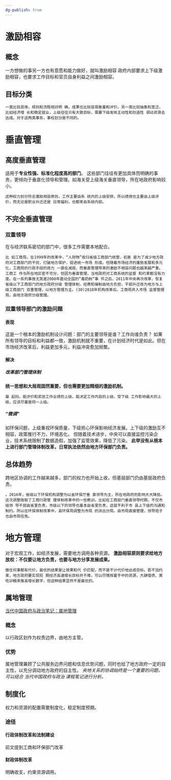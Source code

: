 ```yaml
---
dg-publish: true
---
```

# 激励相容
## 概念
一方想做的事另一方也有意愿和能力做好，就叫激励相容
政府内部要求上下级激励相容，也要求工作目标和官员自身利益之间激励相容。
## 目标分类
```
一类比较具体，规则和流程相对明 确，成果也比较容易衡量和评价。另一类比较抽象和宽泛，比如经济增 长和稳定就业，上级往往只有大致目标，需要下级发挥主动性和创造性 调动资源去达成。对于这两类事务，事权划分是不同的。
```
# 垂直管理
## 高度垂直管理
适用于**专业性强、标准化程度高的部门**。
这些部门往往有更加具体而明确的事务，更倾向于垂直化领导和管理。如海关受上级海关垂直领导，所在地政府影响较小。
```
这种权力划分符合激励相容原则，工作主要由系 统内的上级安排，所以绩效也主要由上级评价，而无论是职业升迁还是 日常福利，也都来自系统内部。
```
## 不完全垂直管理
### 双重领导
在与经济联系密切的部门中，很多工作需要本地配合。
```
比 如工商局，在1999年的改革中，“人财物”收归省级工商部门统管，初衷 是为了减少地方政府对工商部门的干扰，打破地方保护，促进统一市场 形成。但随着市场经济的蓬勃发展和多元化，工商局的行政手段的效力 一直在减弱，而垂直管理带来的激励不相容问题也越来越严重。工商工 作与所在地区密不可分，但因为垂直管理，当地政府对工商系统的监督 和约束都没有力度。在一系列事故尤其是2008年震动全国的“毒奶粉”事 件之后，2011年中央再次改革，恢复省级以下工商部门的地方政府分级 管理体制，经费和编制由地方负担，干部升迁改为地方与上级工商部门 双重管理，以地方管理为主。(30)2018年机构改革后，工商局并入市场 监督管理局，由地方政府分级管理。
```
### 双重领导部门的激励问题
#### 表现
这是一个根本的激励机制设计问题：部门的主要领导是谁？工作向谁负责？
如果所有领导的目标和利益都一致，激励机制就不重要，在计划经济时代是如此。但在市场经济改革后，利益更加多元，利益冲突愈加频繁。
#### 解决
##### 改革部门管理体制
**统一思想和大局观固然重要，但也需要更加精细的激励机制。**
```
最 起码，能评价和奖惩工作业绩的上级，能决定工作内容的上级，受下级 工作影响最大的上级，应该尽量是同一上级。
```
##### “微调”
如环保问题，上级重视环保质量，下级担心环保影响经济发展。上下级的激励互不相容，政策推行不力，环境恶化。
但随着技术进步，中央可以直接监控污染企业，技术系统限制了数据造假，加强了监管效果，降低了污染。
**此举没有从根本上进行部门管理体制改革，日常执法依然由地方环保部门负责。**
## 总体趋势
跨地区协调的工作越来越多，部门的权力也开始上收，但基层部门仍由基层政府负责。
```
。2016年，省级以下环保机构调整为以省环保厅垂 直领导为主，所在地政府的影响大大降低。这次调整吸取了工商行政管 理体制改革中的一些教训。比如在工商部门垂直领导时期，不仅市级领 导干部由省里负责，市级以下的领导也基本由省里负责，这就不利于市 县上下级的沟通和制约。所以在环保体制改革中，县环保局调整为市局 的派出分局，由市局直接管理，领导班子也由市局任免。
```
# 地方管理
对于宏观工作，如经济发展，需要地方调用各种资源。
**激励相容原则要求给地方放权：不仅要让地方负责，也要与地方分享发展成果。**
```
做任何事都有代价，最优的结果是让效果和代 价匹配，而不是不计代价地达成目标。若不加约束，地方政府要实现短 期经济高速增长目标并不难，可以尽情挥霍手中的资源，大肆借债、寅 吃卯粮来推高增长数字，但这种结果显然不是最优的。
```
## 属地管理
[当代中国政府与政治笔记：属地管理](obsidian://open?vault=%E5%A4%A7%E4%BA%8C%E4%B8%8B&file=%E5%BD%93%E4%BB%A3%E4%B8%AD%E5%9B%BD%E6%94%BF%E5%BA%9C%E4%B8%8E%E6%94%BF%E6%B2%BB%2Fresource%2F%E5%B1%9E%E5%9C%B0%E7%AE%A1%E7%90%86)

### 概念
以行政区划作为权责边界，由地方主管。
### 优势
属地管理兼顾了公共服务边界问题和信息优势问题，同时也给了地方政府一定的自主性，以充分调动地方政府的自主性。
*央地关系的协调始终是一个重要的问题，可以结合 当代中国政府与政治 课程笔记进行分析。*
## 制度化
权力和资源的配置需要制度化，稳定制度预期。
### 途径
#### 行政体制改革和法制建设
前文提到工商和环保部门改革
#### 财政体制改革
明确收支，约束资源调用。


